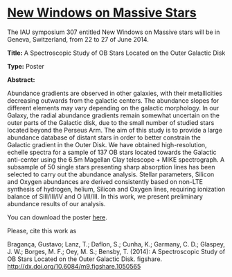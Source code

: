 # [New Windows on Massive Stars](http://obswww.unige.ch/Conferences/IAU307/index.html)


The IAU symposium 307 entitled New Windows on Massive stars will
be in Geneva, Switzerland, from 22 to 27 of June 2014.


**Title:** A Spectroscopic Study of OB Stars Located on the Outer Galactic Disk

**Type:** Poster

**Abstract:**

Abundance gradients are observed in other galaxies, with their metallicities 
decreasing outwards from the galactic centers. The abundance slopes for different 
elements may vary depending on the galactic morphology. In our Galaxy, the radial 
abundance gradients remain somewhat uncertain on the outer parts of the Galactic 
disk, due to the small number of studied stars located beyond the Perseus Arm. The 
aim of this study is to provide a large abundance database of distant stars in order 
to better constrain the Galactic gradient in the Outer Disk. We have obtained 
high-resolution, echelle spectra for a sample of 137 OB stars located towards the 
Galactic anti-center using the 6.5m Magellan Clay telescope + MIKE spectrograph. A 
subsample of 50 single stars presenting sharp absorption lines has been selected to 
carry out the abundance analysis. Stellar parameters, Silicon and Oxygen abundances 
are derived consistently based on non-LTE synthesis of hydrogen, helium, Silicon and 
Oxygen lines, requiring ionization balance of SiII/III/IV and O I/II/III. In this work, 
we present preliminary abundance results of our analysis.


You can download the poster [here](http://dx.doi.org/10.6084/m9.figshare.1050565).


Please, cite this work as

Bragança, Gustavo; Lanz, T.; Daflon, S.; Cunha, K.; Garmany, C. D.; Glaspey, J. W.; Borges, M. F.; Oey, M. S.; Bensby, T. (2014): A Spectroscopic Study of OB Stars Located on the Outer Galactic Disk. figshare. 
http://dx.doi.org/10.6084/m9.figshare.1050565


